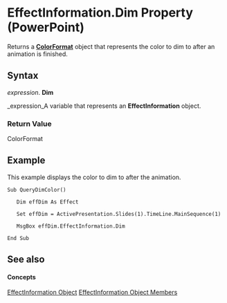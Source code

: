 
# EffectInformation.Dim Property (PowerPoint)

Returns a  **[ColorFormat](3bfcd08d-65f4-25a3-2d05-77111fbd13e5.md)** object that represents the color to dim to after an animation is finished.


## Syntax

 _expression_. **Dim**

 _expression_A variable that represents an  **EffectInformation** object.


### Return Value

ColorFormat


## Example

This example displays the color to dim to after the animation.


```
Sub QueryDimColor()

   Dim effDim As Effect

   Set effDim = ActivePresentation.Slides(1).TimeLine.MainSequence(1)

   MsgBox effDim.EffectInformation.Dim

End Sub
```


## See also


#### Concepts


 [EffectInformation Object](9b3d09f4-229b-8392-f9a4-777bf6557632.md)
 [EffectInformation Object Members](a4d1a670-2592-5b92-9506-2e576b3a4e88.md)
